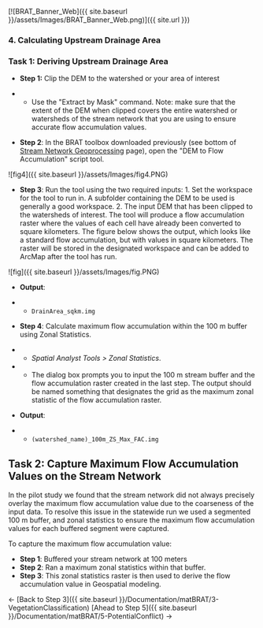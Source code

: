 [![BRAT_Banner_Web]({{ site.baseurl }}/assets/Images/BRAT_Banner_Web.png)]({{ site.url }})



### 4. Calculating Upstream Drainage Area

### Task 1: Deriving Upstream Drainage Area

- **Step 1:** Clip the DEM to the watershed or your area of interest 

- - Use the "Extract by Mask" command.  Note: make sure that the extent of the DEM when clipped covers the entire watershed or watersheds of the stream network that you are using to ensure accurate flow accumulation values.   


- **Step 2**: In the BRAT toolbox downloaded previously (see bottom of [Stream Network Geoprocessing](http://brat.joewheaton.org/home/documentation/manual-implementation/beaver-dam-capacity-model/2-perennial-water-sources) page), open the "DEM to Flow Accumulation" script tool.  


![fig4]({{ site.baseurl }}/assets/Images/fig4.PNG)

- **Step 3**: Run the tool using the two required inputs: 1. Set the workspace for the tool to run in.  A subfolder containing the DEM to be used is generally a good workspace.  2. The input DEM that has been clipped to the watersheds of interest.  The tool will produce a flow accumulation raster where the values of each cell have already been converted to square kilometers. The figure below shows the output, which looks like a standard flow accumulation, but with values in square kilometers.  The raster will be stored in the designated workspace and can be added to ArcMap after the tool has run.

![fig]({{ site.baseurl }}/assets/Images/fig.PNG)



- **Output**: 

- - `DrainArea_sqkm.img `


- **Step 4**: Calculate maximum flow accumulation within the 100 m buffer using Zonal Statistics. 

- - *Spatial Analyst Tools > Zonal Statistics*. 


- - The dialog box prompts you to input the 100 m stream buffer and the flow accumulation raster created in the last step. The output should be named something that designates the grid as the maximum zonal statistic of the flow accumulation raster. 

- **Output**: 

- - `(watershed_name)_100m_ZS_Max_FAC.img `

## Task 2: Capture Maximum Flow Accumulation Values on the Stream Network

In the pilot study we found that the stream network did not always precisely overlay the maximum flow accumulation value due to the coarseness of the input data.  To resolve this issue in the statewide run we used a segmented 100 m buffer, and zonal statistics to ensure the maximum flow accumulation values for each buffered segment were captured. 

To capture the maximum flow accumulation value:

* **Step 1**: Buffered your stream network at 100 meters 
* **Step 2**: Ran a maximum zonal statistics within that buffer.  
* **Step 3**: This zonal statistics raster is then used to derive the flow accumulation value in Geospatial modeling. 

<- [Back to Step 3]({{ site.baseurl }}/Documentation/matBRAT/3-VegetationClassification)        [Ahead to Step 5]({{ site.baseurl }}/Documentation/matBRAT/5-PotentialConflict) ->
